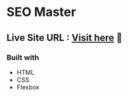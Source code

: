 # SEO Master

## Live Site URL : [Visit here](https://keen-crostata-3ee466.netlify.app/) 🚀

### Built with
- HTML
- CSS
- Flexbox
